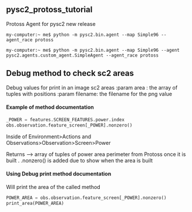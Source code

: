 ## pysc2_protoss_tutorial

 Protoss Agent for pysc2 new release
```console
my-computer:~ me$ python -m pysc2.bin.agent --map Simple96 --agent_race protoss
```

```console
my-computer:~ me$ python -m pysc2.bin.agent --map Simple96 --agent pysc2.agents.custom_agent.SimpleAgent --agent_race protoss
```

## Debug method to check sc2 areas 
Debug values for print in an image sc2 areas
:param area : the array of tuples with positions
:param filename: the filename for the png value


#### Example of method documentation 

```python
_POWER = features.SCREEN_FEATURES.power.index
obs.observation.feature_screen[_POWER].nonzero()
```
Inside of Environment>Actions and Observations>Observation>Screen>Power

Returns --> array of tuples of power area perimeter from Protoss once it is built . 
.nonzero() is added due to show when the area is built 

#### Using Debug print method documentation

Will print the area of the called method 

```python
POWER_AREA = obs.observation.feature_screen[_POWER].nonzero()
print_area(POWER_AREA)
```
